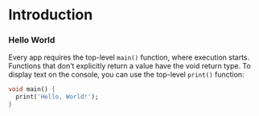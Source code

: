 # Introduction

###  Hello World

Every app requires the top-level `main()` function, where execution starts. Functions that don’t explicitly return a value have the void return type. To display text on the console, you can use the top-level `print()` function:

```dart
void main() {
  print('Hello, World!');
}
```